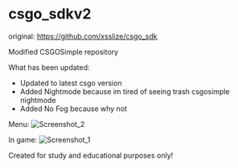 # csgo_sdkv2

original: https://github.com/xsslize/csgo_sdk

Modified CSGOSimple repository

What has been updated:
- Updated to latest csgo version
- Added Nightmode because im tired of seeing trash csgosimple nightmode
- Added No Fog because why not

Menu:
![Screenshot_2](https://user-images.githubusercontent.com/37377502/155980867-c1023e69-144e-4e0a-a370-5ca54c2c05a4.png)

In game:
![Screenshot_1](https://user-images.githubusercontent.com/37377502/155980915-8b600c91-44b8-4a16-8a31-85ead4e4fe83.png)

Created for study and educational purposes only!
